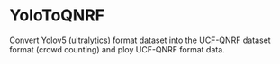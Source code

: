 # YoloToQNRF
Convert Yolov5 (ultralytics) format dataset into the UCF-QNRF dataset format (crowd counting) and ploy UCF-QNRF format data.
